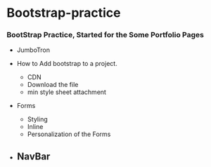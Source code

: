 # Bootstrap-practice

 ### BootStrap Practice, Started for the Some Portfolio Pages

   - JumboTron
   - How to Add bootstrap to a project. 
      - CDN 
      - Download the file 
      - min style sheet attachment

- Forms
   - Styling 
   -  Inline 
   -  Personalization of the Forms
   
- NavBar
   -  